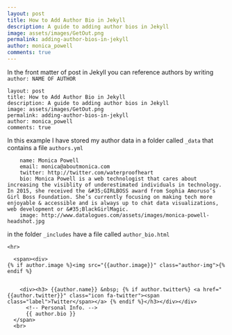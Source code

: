 ```yaml
---
layout: post
title: How to Add Author Bio in Jekyll
description: A guide to adding author bios in Jekyll
image: assets/images/GetOut.png
permalink: adding-author-bios-in-jekyll
author: monica_powell
comments: true
---
```


In the front matter of post in Jekyll you can reference authors by writing `author: NAME OF AUTHOR`
```
layout: post
title: How to Add Author Bio in Jekyll
description: A guide to adding author bios in Jekyll
image: assets/images/GetOut.png
permalink: adding-author-bios-in-jekyll
author: monica_powell
comments: true
```

In this example I have stored my author data in a folder called `_data` that contains a file `authors.yml`

```monica_powell:
    name: Monica Powell
    email: monica@aboutmonica.com
    twitter: http://twitter.com/waterproofheart
    bio: Monica Powell is a web technologist that cares about increasing the visiblity of underestimated individuals in technology. In 2015, she received the &#35;GIRLBOSS award from Sophia Amoruso’s Girl Boss Foundation. She’s currently focusing on making tech more enjoyable & accessible and is always up to chat data visualizations, web development or &#35;BlackGirlMagic.
    image: http://www.datalogues.com/assets/images/monica-powell-headshot.jpg
```

in the folder `_includes` have a file called `author_bio.html`
```
<hr>

  <span><div>
{% if author.image %}<img src="{{author.image}}" class="author-img">{% endif %}


    <div><h3> {{author.name}} &nbsp; {% if author.twitter%} <a href="{{author.twitter}}" class="icon fa-twitter"><span class="label">Twitter</span></a> {% endif %}</h3></div></div>
      <!-- Personal Info. -->
      {{ author.bio }}
  </span>
  <br>
```

